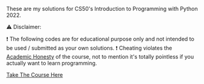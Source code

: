 These are my solutions for CS50's Introduction to Programming with Python 2022.

⚠️ Disclaimer:

❗ The following codes are for educational purpose only and not intended to be used / submitted as your own solutions.
❗ Cheating violates the [Academic Honesty](https://cs50.harvard.edu/python/2022/honesty/) of the course, not to mention it's totally pointless if you actually want to learn programming.



[Take The Course Here](https://cs50.harvard.edu/python/2022/)
